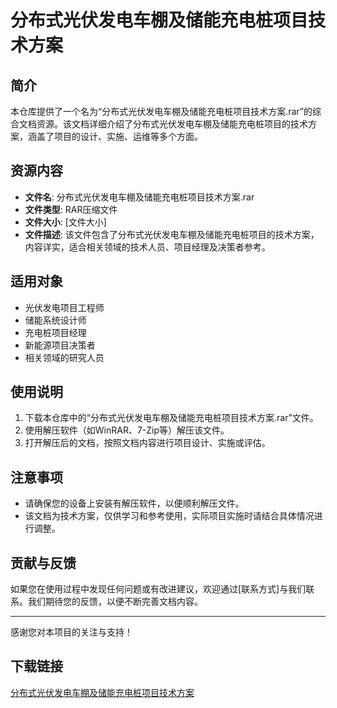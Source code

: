 # 分布式光伏发电车棚及储能充电桩项目技术方案

## 简介

本仓库提供了一个名为“分布式光伏发电车棚及储能充电桩项目技术方案.rar”的综合文档资源。该文档详细介绍了分布式光伏发电车棚及储能充电桩项目的技术方案，涵盖了项目的设计、实施、运维等多个方面。

## 资源内容

- **文件名**: 分布式光伏发电车棚及储能充电桩项目技术方案.rar
- **文件类型**: RAR压缩文件
- **文件大小**: [文件大小]
- **文件描述**: 该文件包含了分布式光伏发电车棚及储能充电桩项目的技术方案，内容详实，适合相关领域的技术人员、项目经理及决策者参考。

## 适用对象

- 光伏发电项目工程师
- 储能系统设计师
- 充电桩项目经理
- 新能源项目决策者
- 相关领域的研究人员

## 使用说明

1. 下载本仓库中的“分布式光伏发电车棚及储能充电桩项目技术方案.rar”文件。
2. 使用解压软件（如WinRAR、7-Zip等）解压该文件。
3. 打开解压后的文档，按照文档内容进行项目设计、实施或评估。

## 注意事项

- 请确保您的设备上安装有解压软件，以便顺利解压文件。
- 该文档为技术方案，仅供学习和参考使用，实际项目实施时请结合具体情况进行调整。

## 贡献与反馈

如果您在使用过程中发现任何问题或有改进建议，欢迎通过[联系方式]与我们联系。我们期待您的反馈，以便不断完善文档内容。

---

感谢您对本项目的关注与支持！

## 下载链接

[分布式光伏发电车棚及储能充电桩项目技术方案](https://pan.quark.cn/s/8d69f0417f4d)